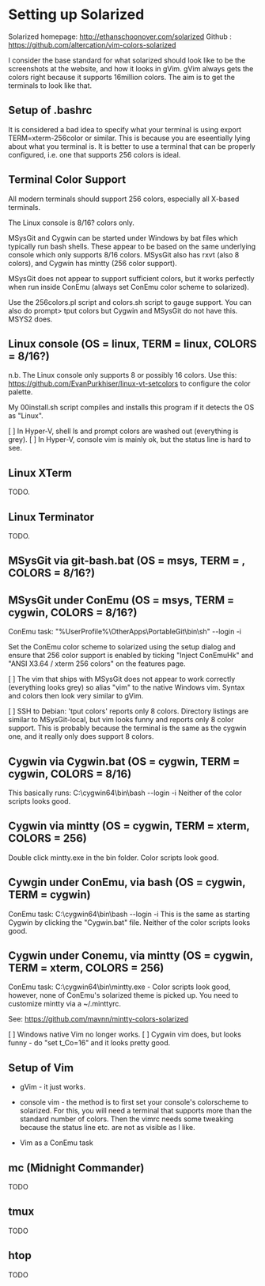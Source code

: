 Setting up Solarized
====================
Solarized homepage: http://ethanschoonover.com/solarized
          Github  : https://github.com/altercation/vim-colors-solarized

I consider the base standard for what solarized should look like to be
the screenshots at the website, and how it looks in gVim. gVim always
gets the colors right because it supports 16million colors. The aim is
to get the terminals to look like that.

Setup of .bashrc
----------------
It is considered a bad idea to specify what your terminal is using
  export TERM=xterm-256color
or similar. This is because you are eseentially lying about what you terminal
is. It is better to use a terminal that can be properly configured, i.e.
one that supports 256 colors is ideal.


Terminal Color Support
----------------------
All modern terminals should support 256 colors, especially all X-based
terminals. 

The Linux console is 8/16? colors only.

MSysGit and Cygwin can be started under Windows by bat files which typically
run bash shells. These appear to be based on the same underlying console
which only supports 8/16 colors. MSysGit also has rxvt (also 8 colors), and
Cygwin has mintty (256 color support).

MSysGit does not appear to support sufficient colors, but it works perfectly
when run inside ConEmu (always set ConEmu color scheme to solarized).

Use the 256colors.pl script and colors.sh script to gauge support. You can
also do 
  prompt> tput colors
but Cygwin and MSysGit do not have this. MSYS2 does.


Linux console (OS = linux, TERM = linux, COLORS = 8/16?)
--------------------------------------------------------
n.b. The Linux console only supports 8 or possibly 16 colors.
Use this: https://github.com/EvanPurkhiser/linux-vt-setcolors
to configure the color palette.

My 00install.sh script compiles and installs this program if
it detects the OS as "Linux".

[ ] In Hyper-V, shell ls and prompt colors are washed out (everything is grey).
[ ] In Hyper-V, console vim is mainly ok, but the status line is hard to see.

Linux XTerm
-----------
TODO.

Linux Terminator
----------------
TODO.

MSysGit via git-bash.bat (OS = msys, TERM = , COLORS = 8/16?)
-------------------------------------------------------------

MSysGit under ConEmu (OS = msys, TERM = cygwin, COLORS = 8/16?)
-----------------------------------------------
ConEmu task: "%UserProfile%\OtherApps\PortableGit\bin\sh" --login -i

Set the ConEmu color scheme to solarized using the setup dialog and ensure
that 256 color support is enabled by ticking "Inject ConEmuHk"  and
"ANSI X3.64 / xterm 256 colors" on the features page.

[ ] The vim that ships with MSysGit does not appear to work correctly
    (everything looks grey) so alias "vim" to the native Windows vim.
    Syntax and colors then look very similar to gVim.

[ ] SSH to Debian: 'tput colors' reports only 8 colors.
    Directory listings are similar to MSysGit-local, but vim looks
    funny and reports only 8 color support. This is probably
    because the terminal is the same as the cygwin one, and it really
    only does support 8 colors.


Cygwin via Cygwin.bat (OS = cygwin, TERM = cygwin, COLORS = 8/16)
-----------------------------------------------------------------
This basically runs: C:\cygwin64\bin\bash --login -i
Neither of the color scripts looks good.
 
Cygwin via mintty (OS = cygwin, TERM = xterm, COLORS = 256)
-------------------------------------------------------------
Double click mintty.exe in the bin folder.
Color scripts look good.

Cywgin under ConEmu, via bash (OS = cygwin, TERM = cygwin)
----------------------------------------------------------
ConEmu task: C:\cygwin64\bin\bash --login -i
This is the same as starting Cygwin by clicking the "Cygwin.bat"
file. Neither of the color scripts looks good.

Cygwin under Conemu, via mintty (OS = cygwin, TERM = xterm, COLORS = 256)
-------------------------------------------------------------------------
ConEmu task: C:\cygwin64\bin\mintty.exe -
Color scripts look good, however, none of ConEmu's solarized theme is
picked up. You need to customize mintty via a ~/.minttyrc.

See: https://github.com/mavnn/mintty-colors-solarized

[ ] Windows native Vim no longer works.
[ ] Cygwin vim does, but looks funny - do "set t_Co=16" and it looks
    pretty good.


Setup of Vim
------------
* gVim - it just works.

* console vim - the method is to first set your console's colorscheme
to solarized. For this, you will need a terminal that supports more
than the standard number of colors. Then the vimrc needs some tweaking
because the status line etc. are not as visible as I like.

* Vim as a ConEmu task

mc (Midnight Commander)
-----------------------
TODO

tmux
----
TODO

htop
----
TODO

